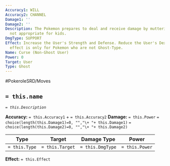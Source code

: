```yaml
---
Accuracy1: WILL
Accuracy2: CHANNEL
Damage1: ''
Damage2: ''
Description: The Pokemon prepares to deal and receive damage by muttering something
  not appropriate for kids.
DmgType: SUPPORT
Effect: Increase the User's Strength and Defense. Reduce the User's Dexterity. This
  effect is only for Pokemon who are not Ghost-Type.
Name: Curse (Non-Ghost User)
Power: 0
Target: User
Type: Ghost
---
```


#PokeroleSRD/Moves

## `= this.name` 
*`= this.Description`*

**Accuracy:** `= this.Accuracy1` + `= this.Accuracy2`
**Damage:** `= this.Power` `= choice(length(this.Damage1)=0, "","\+ "+ this.Damage1)` `= choice(length(this.Damage2)=0, "","\+ "+ this.Damage2)`

| Type          | Target          | Damage Type          | Power          |
| ------------- | --------------- | ---------------- | -------------- |
| `= this.Type` | `= this.Target` | `= this.DmgType` | `= this.Power` | 

**Effect:** `= this.Effect`